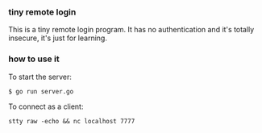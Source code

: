 ### tiny remote login

This is a tiny remote login program. It has no authentication and it's totally
insecure, it's just for learning.

### how to use it

To start the server:

```
$ go run server.go
```

To connect as a client:

```
stty raw -echo && nc localhost 7777 
```
